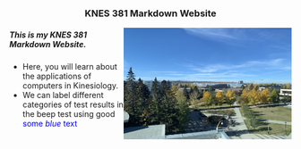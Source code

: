 ### <div align="center"> KNES 381 Markdown Website 

<img align="right" width="300" height="200" src="IMG_8609.JPG">

##### <div align="left"> This is my KNES 381 Markdown Website.
* Here, you will learn about the applications of computers in Kinesiology. 
* We can label different categories of test results in the beep test using good <span style="color:blue">some *blue* text</span>